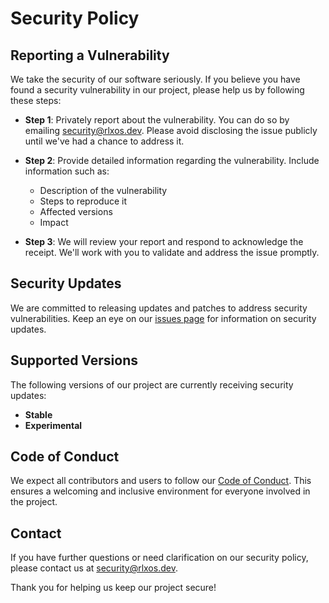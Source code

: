 # Security Policy

## Reporting a Vulnerability

We take the security of our software seriously. If you believe you have found a security vulnerability in our project, please help us by following these steps:

- **Step 1**: Privately report about the vulnerability. You can do so by emailing [security@rlxos.dev](mailto:security@rlxos.dev). Please avoid disclosing the issue publicly until we've had a chance to address it.

- **Step 2**: Provide detailed information regarding the vulnerability. Include information such as:
  - Description of the vulnerability
  - Steps to reproduce it
  - Affected versions
  - Impact

- **Step 3**: We will review your report and respond to acknowledge the receipt. We'll work with you to validate and address the issue promptly.

## Security Updates

We are committed to releasing updates and patches to address security vulnerabilities. Keep an eye on our [issues page](https://github.com/itsmanjeet/rlxos/issues) for information on security updates.

## Supported Versions

The following versions of our project are currently receiving security updates:

- **Stable**
- **Experimental**

## Code of Conduct

We expect all contributors and users to follow our [Code of Conduct](https://github.com/itsManjeet/rlxos/blob/stable/CODE_OF_CONDUCT.md). This ensures a welcoming and inclusive environment for everyone involved in the project.

## Contact

If you have further questions or need clarification on our security policy, please contact us at [security@rlxos.dev](mailto:security@rlxos.dev).

Thank you for helping us keep our project secure!
